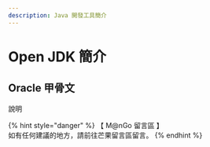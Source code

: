 ```yaml
---
description: Java 開發工具簡介
---
```


# Open JDK 簡介

## Oracle 甲骨文

說明



{% hint style="danger" %}
【 M@nGo 留言區 】\
如有任何建議的地方，請前往芒果留言區留言。
{% endhint %}
